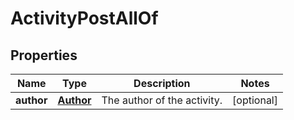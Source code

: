 

# ActivityPostAllOf

## Properties

Name | Type | Description | Notes
------------ | ------------- | ------------- | -------------
**author** | [**Author**](Author.md) | The author of the activity. |  [optional]



